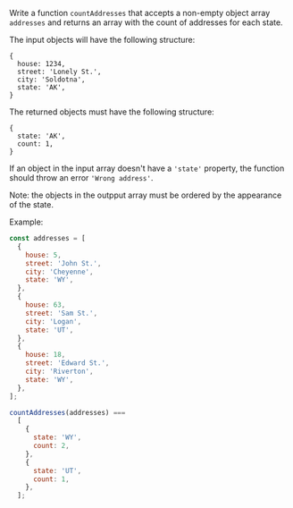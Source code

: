 Write a function `countAddresses` that accepts a non-empty object array
`addresses` and returns an array with the count of addresses for each state.

The input objects will have the following structure:

```
{
  house: 1234,
  street: 'Lonely St.',
  city: 'Soldotna',
  state: 'AK',
}
```

The returned objects must have the following structure:

```
{
  state: 'AK',
  count: 1,
}
```

If an object in the input array doesn't have a `'state'` property, the function
should throw an error `'Wrong address'`.

Note: the objects in the outpput array must be ordered by the appearance of the
state.

Example:

```javascript
const addresses = [
  {
    house: 5,
    street: 'John St.',
    city: 'Cheyenne',
    state: 'WY',
  },
  {
    house: 63,
    street: 'Sam St.',
    city: 'Logan',
    state: 'UT',
  },
  {
    house: 18,
    street: 'Edward St.',
    city: 'Riverton',
    state: 'WY',
  },
];

countAddresses(addresses) ===
  [
    {
      state: 'WY',
      count: 2,
    },
    {
      state: 'UT',
      count: 1,
    },
  ];
```
